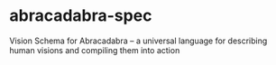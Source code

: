 # abracadabra-spec
Vision Schema for Abracadabra – a universal language for describing human visions and compiling them into action
